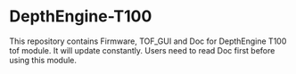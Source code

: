 # DepthEngine-T100

This repository contains Firmware, TOF_GUI and Doc for DepthEngine T100 tof module. It will update constantly. Users need to read Doc first before using this module.
